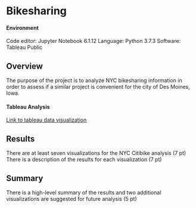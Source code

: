 # Bikesharing

#### Environment
Code editor: Jupyter Notebook 6.1.12
Language: Python 3.7.3
Software: Tableau Public

## Overview
The purpose of the project is to analyze NYC bikesharing information in order to assess if a similar project is convenient for the city of Des Moines, Iowa.  
#### Tableau Analysis
[Link to tableau data visualization](https://public.tableau.com/app/profile/marco.fernandez6319/viz/NYCitibikewithTableauchallenge/NYCCitibike201908?publish=yes "Link to tableau data visualization")

## Results

There are at least seven visualizations for the NYC Citibike analysis (7 pt)
There is a description of the results for each visualization (7 pt)


## Summary

There is a high-level summary of the results and two additional visualizations are suggested for future analysis (5 pt)
